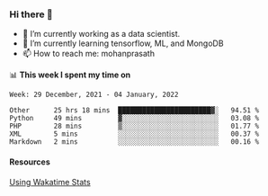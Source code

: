 ### Hi there 👋

- 🔭 I’m currently working as a data scientist.
- 🌱 I’m currently learning tensorflow, ML, and MongoDB
- 📫 How to reach me: mohanprasath

📊 **This week I spent my time on**
<!--START_SECTION:waka-->
```text
Week: 29 December, 2021 - 04 January, 2022

Other      25 hrs 18 mins  ███████████████████████▓░   94.51 % 
Python     49 mins         ▓░░░░░░░░░░░░░░░░░░░░░░░░   03.08 % 
PHP        28 mins         ▒░░░░░░░░░░░░░░░░░░░░░░░░   01.77 % 
XML        5 mins          ░░░░░░░░░░░░░░░░░░░░░░░░░   00.37 % 
Markdown   2 mins          ░░░░░░░░░░░░░░░░░░░░░░░░░   00.16 % 
```
<!--END_SECTION:waka-->

#### Resources
[Using Wakatime Stats](https://github.com/marketplace/actions/waka-readme)
